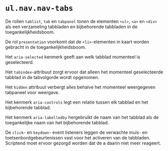 # `ul.nav.nav-tabs`

De rollen `tablist`, `tab` en `tabpanel` tonen de elementen `<ul>`, `<a>` en `<div>` als een verzameling tabbladen en bijbehorende tabbladen in de toegankelijkheidsboom.

De rol `presentation` voorkomt dat de `<li>`-elementen in kaart worden gebracht in de toegankelijkheidsboom.

Het `aria-selected` kenmerk geeft aan welk tabblad momenteel is geselecteerd.

Het `tabindex`-attribuut zorgt ervoor dat alleen het momenteel geselecteerde tabblad in de tabvolgorde wordt opgenomen.

Het `hidden` attribuut verbergt alles behalve het momenteel weergegeven tabpaneel voor weergave.

Het kenmerk `aria-controls` legt een relatie tussen elk tabblad en het bijbehorende tabblad.

Het kenmerk `aria-labelledby` hergebruikt de naam van het tabblad als de toegankelijke naam van het bijbehorende tabblad.

De `click`- en `keydown`- event listeners leggen de verwachte muis- en toetsenbordgebeurtenissen vast voor het activeren van de tabbladen. Scriptend moet ervoor gezorgd worden dat de a daarin niet meer reageert.
